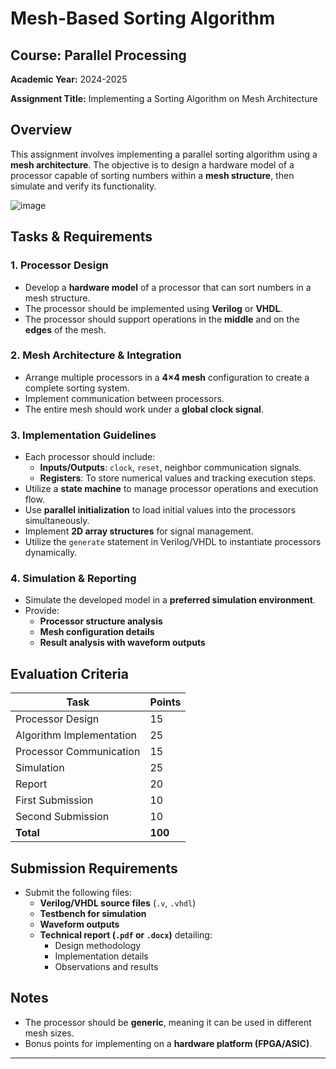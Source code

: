 # Mesh-Based Sorting Algorithm

## Course: **Parallel Processing**  

**Academic Year:** 2024-2025 

**Assignment Title:** Implementing a Sorting Algorithm on Mesh Architecture  

## Overview
This assignment involves implementing a parallel sorting algorithm using a **mesh architecture**. The objective is to design a hardware model of a processor capable of sorting numbers within a **mesh structure**, then simulate and verify its functionality.

![image](https://github.com/user-attachments/assets/d4166907-76e7-473e-82c0-ffbd20942dba)

## Tasks & Requirements

### **1. Processor Design**
- Develop a **hardware model** of a processor that can sort numbers in a mesh structure.
- The processor should be implemented using **Verilog** or **VHDL**.
- The processor should support operations in the **middle** and on the **edges** of the mesh.

### **2. Mesh Architecture & Integration**
- Arrange multiple processors in a **4×4 mesh** configuration to create a complete sorting system.
- Implement communication between processors.
- The entire mesh should work under a **global clock signal**.

### **3. Implementation Guidelines**
- Each processor should include:
  - **Inputs/Outputs**: `clock`, `reset`, neighbor communication signals.
  - **Registers**: To store numerical values and tracking execution steps.
- Utilize a **state machine** to manage processor operations and execution flow.
- Use **parallel initialization** to load initial values into the processors simultaneously.
- Implement **2D array structures** for signal management.
- Utilize the `generate` statement in Verilog/VHDL to instantiate processors dynamically.

### **4. Simulation & Reporting**
- Simulate the developed model in a **preferred simulation environment**.
- Provide:
  - **Processor structure analysis**
  - **Mesh configuration details**
  - **Result analysis with waveform outputs**

## Evaluation Criteria

| Task                              | Points |
|-----------------------------------|--------|
| Processor Design                  | 15     |
| Algorithm Implementation           | 25     |
| Processor Communication            | 15     |
| Simulation                         | 25     |
| Report                             | 20     |
| First Submission                   | 10     |
| Second Submission                  | 10     |
| **Total**                           | **100** |

## Submission Requirements
- Submit the following files:
  - **Verilog/VHDL source files** (`.v`, `.vhdl`)
  - **Testbench for simulation**
  - **Waveform outputs**
  - **Technical report (`.pdf` or `.docx`)** detailing:
    - Design methodology
    - Implementation details
    - Observations and results

## Notes
- The processor should be **generic**, meaning it can be used in different mesh sizes.
- Bonus points for implementing on a **hardware platform (FPGA/ASIC)**.

---
